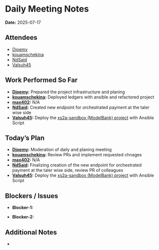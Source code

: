 # 
# # 
# Daily Meeting Notes

**Date:** 2025-07-17

## Attendees
- [Djoemy](https://github.com/Djoemy)
- [kouamschekina](https://github.com/kouamschekina)
- [NdSaid](https://github.com/NdSaid)
- [Valsuh45](https://github.com/Valsuh45) 

## Work Performed So Far
- **[Djoemy](https://github.com/Djoemy):** Prepared the project infrastructure and planing
- **[kouamschekina](https://github.com/kouamschekina):** Deployed ledgers with ansible and refactored project
- **[max402](https://github.com/max402):** N/A
- **[NdSaid](https://github.com/NdSaid):** Created new endpoint for orchestrated payment at the taler wise side
- **[Valsuh45](https://github.com/Valsuh45):**  Deploy the [xs2a-sandbox (ModelBank) project](https://github.com/orgs/ADORSYS-GIS/projects/22/views/1?pane=issue&itemId=115697714&issue=ADORSYS-GIS%7Copen-banking-gateway%7C30) with Ansible Script

## Today’s Plan
- **[Djoemy](https://github.com/Djoemy):** Moderation of daily and planing meeting
- **[kouamschekina](https://github.com/kouamschekina):** Review PRs and implement requested chnages
- **[max402](https://github.com/max402):** N/A
- **[NdSaid](https://github.com/NdSaid):** Finalizing creation of the new endpoint for orchestrated payment at the taler wise side, review PR of colleagues
- **[Valsuh45](https://github.com/Valsuh45):**   Deploy the [xs2a-sandbox (ModelBank) project](https://github.com/orgs/ADORSYS-GIS/projects/22/views/1?pane=issue&itemId=115697714&issue=ADORSYS-GIS%7Copen-banking-gateway%7C30) with Ansible Script

## Blockers / Issues
- **Blocker-1:** 

- **Blocker-2:** 

## Additional Notes
- 
